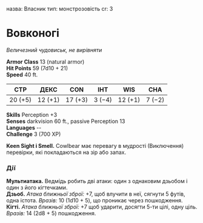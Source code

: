 назва: Власник тип: монстрозовість cr: 3

# Вовконогі
_Величезний чудовиськ, не вирівняти_

**Armor Class** 13 (natural armor)    
**Hit Points** 59 (7d10 + 21)    
**Speed** 40 ft.

| СТР     | ДЕКС    | CON     | ІНТ    | WIS     | CHA    |
| ------- | ------- | ------- | ------ | ------- | ------ |
| 20 (+5) | 12 (+1) | 17 (+3) | 3 (−4) | 12 (+1) | 7 (−2) |

**Skills** Perception +3    
**Senses** darkvision 60 ft., passive Perception 13    
**Languages** --    
**Challenge** 3 (700 XP)

**Keen Sight і Smell.** Cowlbear має перевагу в мудрості (Виключення) перевірки, які покладаються на зір або запах.

### Дії
**Мультиатака.** Ведмідь робить дві атаки: один з однаковим дзьобом і один з його кігтечками.    
**Дзьоб.** _Атака ближньої зброї:_ +7, щоб влучити в неї, сягнути 5 футів, одна істота. _Вразів:_ 10 (1d10 + 5), що проникає через пошкодження.    
**Кігті.** _Атака ближньої зброї:_ +7 щоб ударити, досягти 5-ти цілі, одну ціль. _Вразів:_ 14 (2d8 + 5) пошкодження.